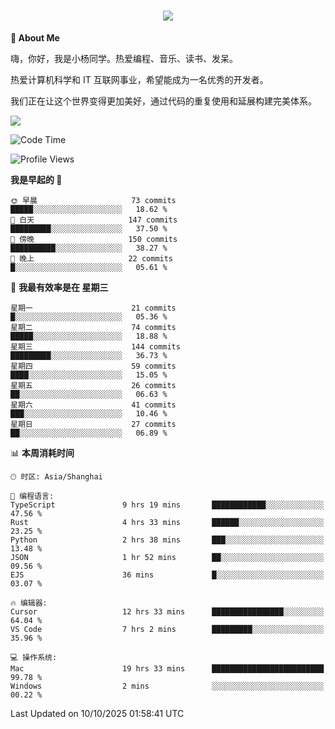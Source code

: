 
<h1 align="center">
	<a href="https://anify.cn/">
		<img src="https://readme-typing-svg.herokuapp.com/?lines=小🐑同学祝您今天愉快!;无期并非终点,而是重新定义起点的契机!&center=true&size=27&width=495">
	</a>
</h1>


**🤺 About Me**

嗨，你好，我是小杨同学。热爱编程、音乐、读书、发呆。

热爱计算机科学和 IT 互联网事业，希望能成为一名优秀的开发者。

我们正在让这个世界变得更加美好，通过代码的重复使用和延展构建完美体系。

<!-- https://github.com/anuraghazra/github-readme-stats -->
<img align="center" src="https://github-readme-stats.vercel.app/api/wakatime?username=wuqi&theme=transparent&hide_border=true&layout=compact&langs_count=220" />


<!--START_SECTION:waka-->
![Code Time](http://img.shields.io/badge/Code%20Time-4%2C355%20hrs%2023%20mins-blue)

![Profile Views](http://img.shields.io/badge/%E4%B8%AA%E4%BA%BA%E8%B5%84%E6%96%99%E8%A7%82%E7%9C%8B%E6%AC%A1%E6%95%B0-3-blue)

**我是早起的 🐤** 

```text
🌞 早晨                     73 commits          █████░░░░░░░░░░░░░░░░░░░░   18.62 % 
🌆 白天                     147 commits         █████████░░░░░░░░░░░░░░░░   37.50 % 
🌃 傍晚                     150 commits         ██████████░░░░░░░░░░░░░░░   38.27 % 
🌙 晚上                     22 commits          █░░░░░░░░░░░░░░░░░░░░░░░░   05.61 % 
```
📅 **我最有效率是在 星期三** 

```text
星期一                      21 commits          █░░░░░░░░░░░░░░░░░░░░░░░░   05.36 % 
星期二                      74 commits          █████░░░░░░░░░░░░░░░░░░░░   18.88 % 
星期三                      144 commits         █████████░░░░░░░░░░░░░░░░   36.73 % 
星期四                      59 commits          ████░░░░░░░░░░░░░░░░░░░░░   15.05 % 
星期五                      26 commits          ██░░░░░░░░░░░░░░░░░░░░░░░   06.63 % 
星期六                      41 commits          ███░░░░░░░░░░░░░░░░░░░░░░   10.46 % 
星期日                      27 commits          ██░░░░░░░░░░░░░░░░░░░░░░░   06.89 % 
```


📊 **本周消耗时间** 

```text
🕑︎ 时区: Asia/Shanghai

💬 编程语言: 
TypeScript               9 hrs 19 mins       ████████████░░░░░░░░░░░░░   47.56 % 
Rust                     4 hrs 33 mins       ██████░░░░░░░░░░░░░░░░░░░   23.25 % 
Python                   2 hrs 38 mins       ███░░░░░░░░░░░░░░░░░░░░░░   13.48 % 
JSON                     1 hr 52 mins        ██░░░░░░░░░░░░░░░░░░░░░░░   09.56 % 
EJS                      36 mins             █░░░░░░░░░░░░░░░░░░░░░░░░   03.07 % 

🔥 编辑器: 
Cursor                   12 hrs 33 mins      ████████████████░░░░░░░░░   64.04 % 
VS Code                  7 hrs 2 mins        █████████░░░░░░░░░░░░░░░░   35.96 % 

💻 操作系统: 
Mac                      19 hrs 33 mins      █████████████████████████   99.78 % 
Windows                  2 mins              ░░░░░░░░░░░░░░░░░░░░░░░░░   00.22 % 
```


 Last Updated on 10/10/2025 01:58:41 UTC
<!--END_SECTION:waka-->



<!--
**wuqi-y/wuqi-y** is a ✨ _special_ ✨ repository because its `README.md` (this file) appears on your GitHub profile.

Here are some ideas to get you started:

- 🔭 I’m currently working on ...
- 🌱 I’m currently learning ...
- 👯 I’m looking to collaborate on ...
- 🤔 I’m looking for help with ...
- 💬 Ask me about ...
- 📫 How to reach me: ...
- 😄 Pronouns: ...
- ⚡ Fun fact: ...
-->
